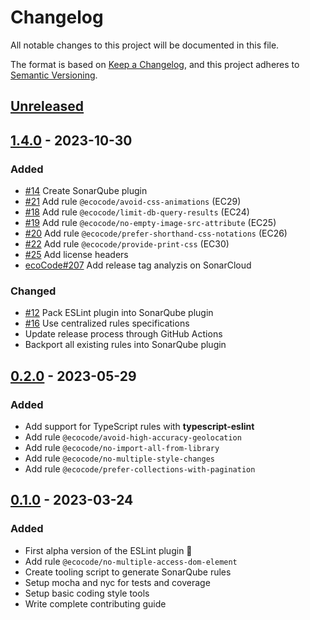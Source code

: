 # Changelog

All notable changes to this project will be documented in this file.

The format is based on [Keep a Changelog](https://keepachangelog.com/en/1.0.0/),
and this project adheres to [Semantic Versioning](https://semver.org/spec/v2.0.0.html).

## [Unreleased]

## [1.4.0] - 2023-10-30

### Added

-   [#14](https://github.com/green-code-initiative/ecoCode-javascript/pull/14) Create SonarQube plugin
-   [#21](https://github.com/green-code-initiative/ecoCode-javascript/pull/21) Add rule `@ecocode/avoid-css-animations` (EC29)
-   [#18](https://github.com/green-code-initiative/ecoCode-javascript/pull/18) Add rule `@ecocode/limit-db-query-results` (EC24)
-   [#19](https://github.com/green-code-initiative/ecoCode-javascript/pull/19) Add rule `@ecocode/no-empty-image-src-attribute` (EC25)
-   [#20](https://github.com/green-code-initiative/ecoCode-javascript/pull/20) Add rule `@ecocode/prefer-shorthand-css-notations` (EC26)
-   [#22](https://github.com/green-code-initiative/ecoCode-javascript/pull/22) Add rule `@ecocode/provide-print-css` (EC30)
-   [#25](https://github.com/green-code-initiative/ecoCode-javascript/pull/25) Add license headers
-   [ecoCode#207](https://github.com/green-code-initiative/ecoCode/issues/207) Add release tag analyzis on SonarCloud

### Changed

-   [#12](https://github.com/green-code-initiative/ecoCode-javascript/issues/12) Pack ESLint plugin into SonarQube plugin
-   [#16](https://github.com/green-code-initiative/ecoCode-javascript/pull/16) Use centralized rules specifications
-   Update release process through GitHub Actions
-   Backport all existing rules into SonarQube plugin

## [0.2.0] - 2023-05-29

### Added

-   Add support for TypeScript rules with **typescript-eslint**
-   Add rule `@ecocode/avoid-high-accuracy-geolocation`
-   Add rule `@ecocode/no-import-all-from-library`
-   Add rule `@ecocode/no-multiple-style-changes`
-   Add rule `@ecocode/prefer-collections-with-pagination`

## [0.1.0] - 2023-03-24

### Added

-   First alpha version of the ESLint plugin 🚀
-   Add rule `@ecocode/no-multiple-access-dom-element`
-   Create tooling script to generate SonarQube rules
-   Setup mocha and nyc for tests and coverage
-   Setup basic coding style tools
-   Write complete contributing guide

[Unreleased]: https://github.com/green-code-initiative/ecoCode-javascript/compare/1.4.0...HEAD

[1.4.0]: https://github.com/green-code-initiative/ecoCode-javascript/compare/eslint-plugin/0.2.0...1.4.0

[0.2.0]: https://github.com/green-code-initiative/ecoCode-linter/compare/eslint-plugin/0.1.0...eslint-plugin/0.2.0

[0.1.0]: https://github.com/green-code-initiative/ecoCode-linter/compare/6d305511db82bf8faa4833528641535e605dbacf...eslint-plugin/0.1.0
